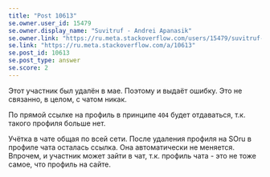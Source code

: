 ```yaml
---
title: "Post 10613"
se.owner.user_id: 15479
se.owner.display_name: "Suvitruf - Andrei Apanasik"
se.owner.link: "https://ru.meta.stackoverflow.com/users/15479/suvitruf-andrei-apanasik"
se.link: "https://ru.meta.stackoverflow.com/a/10613"
se.post_id: 10613
se.post_type: answer
se.score: 2
---
```

<p>Этот участник был удалён в мае. Поэтому и выдаёт ошибку. Это не связанно, в целом, с чатом никак.</p>
<p>По прямой ссылке на профиль в принципе <code>404</code> будет отдаваться, т.к. такого профиля больше нет.</p>
<p>Учётка в чате общая по всей сети. После удаления профиля на SOru в профиле чата осталась ссылка. Она автоматически не меняется. Впрочем, и участник может зайти в чат, т.к. профиль чата - это не тоже самое, что профиль на сайте.</p>
